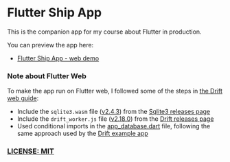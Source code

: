# Flutter Ship App

This is the companion app for my course about Flutter in production.

You can preview the app here:

- [Flutter Ship App - web demo](https://bizz84.github.io/flutter_ship_app_web/)

### Note about Flutter Web

To make the app run on Flutter web, I followed some of the steps in [the Drift web guide](https://drift.simonbinder.eu/web/):

- Include the `sqlite3.wasm` file ([v2.4.3](https://github.com/simolus3/sqlite3.dart/releases/tag/sqlite3-2.4.3)) from the [Sqlite3 releases page](https://github.com/simolus3/sqlite3.dart/releases)
- Include the `drift_worker.js` file ([v2.18.0](https://github.com/simolus3/drift/releases/tag/drift-2.18.0)) from the [Drift releases page](https://github.com/simolus3/drift/releases)
- Used conditional imports in the [app_database.dart](lib/src/data/app_database.dart) file, following the same approach used by the [Drift example app](https://github.com/simolus3/drift/tree/develop/examples/app)


### [LICENSE: MIT](LICENSE.md)